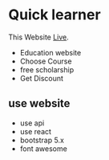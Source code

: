# Quick learner

This Website [Live](https://thirsty-saha-83cc35.netlify.app/).

* Education website
* Choose Course 
* free scholarship
* Get Discount

## use website

* use api
* use react 
* bootstrap 5.x
* font awesome
